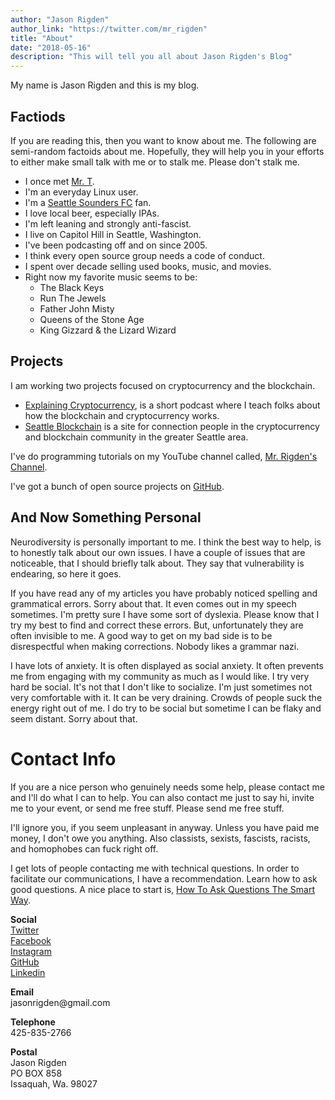 ```yaml
---
author: "Jason Rigden"
author_link: "https://twitter.com/mr_rigden"
title: "About"
date: "2018-05-16"
description: "This will tell you all about Jason Rigden's Blog"
---
```


<p>
My name is Jason Rigden and this is my blog. 



<h2>Factiods</h2>
<p>
If you are reading this, then you want to know about me.
The following are semi-random factoids about me. 
Hopefully, they will help you in your efforts to either make small talk with me or to stalk me. Please don't stalk me.
</p>

<ul>
<li>
I once met <a href="https://en.wikipedia.org/wiki/Mr._T">Mr. T</a>.
</li>
<li>
I'm an everyday Linux user.
</li>
<li>
I'm a <a href="https://www.soundersfc.com/">Seattle Sounders FC</a> fan.
</li>
<li>
I love local beer, especially IPAs.
</li>
<li>
I'm left leaning and strongly anti-fascist.
</li>


<li>
I live on Capitol Hill in Seattle, Washington. 
</li>
<li>
 I've been podcasting off and on since 2005.
</li>

<li>
I think every open source group needs a code of conduct.
</li>
<li>
I spent over decade selling used books, music, and movies.
</li>


  <li>Right now my favorite music seems to be:
    <ul>
    <li>The Black Keys</li>
    <li>Run The Jewels</li>
    <li>Father John Misty</li>
    <li>Queens of the Stone Age</li>
    <li>King Gizzard & the Lizard Wizard</li> 
    </ul>
  </li>

</ul>



<h2>Projects</h2>
<p>
I am working two projects focused on cryptocurrency and the blockchain.
</p>
<ul>
<li>
<a href="https://explainingcryptocurrency.net/">Explaining Cryptocurrency</a>, is a short podcast where I teach folks about how the blockchain and cryptocurrency works.
</li>
<li>
<a href="https://seattleblockchain.net">Seattle Blockchain</a> is a site for connection people in the cryptocurrency and blockchain community in the greater Seattle area.
</li>
</ul>

<p>
I've do programming tutorials on my YouTube channel called, <a href="https://www.youtube.com/c/MrRigdensChannel">Mr. Rigden's Channel</a>. 
</p>

<p>
I've got a bunch of open source projects on <a href="https://github.com/jrigden">GitHub</a>.
</p>

<h2>And Now Something Personal</h2>
<p>
Neurodiversity is personally important to me. I think the best way to help, is to honestly talk about our own issues. I have a couple of issues that are noticeable, that I should briefly talk about. They say that vulnerability is endearing, so here it goes. 
</p>

<p>
If you have read any of my articles you have probably noticed spelling and grammatical errors. Sorry about that. It even comes out in my speech sometimes. I'm pretty sure I have some sort of dyslexia. Please know that I try my best to find and correct these errors. But, unfortunately they are often invisible to me. A good way to get on my bad side is to be disrespectful when making corrections.  Nobody likes a grammar nazi. 
</p>


<p>
I have lots of anxiety. It is often displayed as social anxiety. It often prevents me from engaging with my community as much as I would like. I try very hard be social. It's not that I don't like to socialize. I'm just sometimes not very comfortable with it. It can be very draining. Crowds of people suck the energy right out of me. I do try to be social but sometime I can be flaky and seem distant. Sorry about that. 
</p>



<h1 id="contact">Contact Info</h1>

<p>If you are a nice person who genuinely needs some help, please contact me and I'll do what I can to help. 
You can also contact me just to say hi, invite me to your event, or send me free stuff. Please send me free stuff.
</p>

<p>I'll ignore you, if you seem unpleasant in anyway. Unless you have paid me money, I don't owe you anything. Also classists, sexists, fascists, racists, and homophobes can fuck right off.
<p>


I get lots of people contacting me with technical questions. In order to facilitate our communications, I have a recommendation.
Learn how to ask good questions. 
A nice place to start is, <a href="http://wiki.c2.com/?HowToAskQuestionsTheSmartWay">How To Ask Questions The Smart Way</a>.
</p>





<p>
<strong>Social</strong>
<br>
<a href="https://twitter.com/mr_rigden">Twitter</a>
<br>
<a href="http://www.facebook.com/jason.rigden">Facebook</a>
<br>
<a href="https://www.instagram.com/jasonrigden/">Instagram</a>
<br>
<a href="https://github.com/jrigden">GitHub</a>
<br>
<a href="https://www.linkedin.com/in/jasonrigden/">Linkedin</a>
</p>


<p>
<strong>Email</strong><br>
jasonrigden@gmail.com
</p>

<p>
<strong>Telephone</strong><br>
425-835-2766
</p>

<p>
<strong>Postal</strong><br>
Jason Rigden<br>
PO BOX 858<br>
Issaquah, Wa. 98027
</p>



